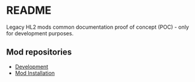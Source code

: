 # README

Legacy HL2 mods common documentation proof of concept (POC) - only for development purposes.

## Mod repositories

- [Development](mod-repositories/development.md)
- [Mod Installation](mod-repositories/mod-installation.md)
